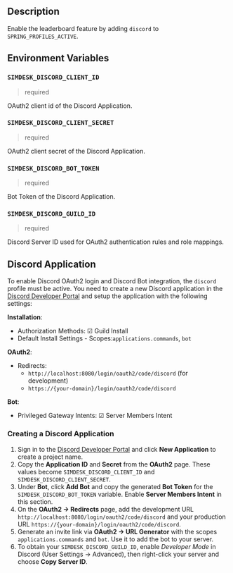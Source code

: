 ## Description

Enable the leaderboard feature by adding `discord` to `SPRING_PROFILES_ACTIVE`.

## Environment Variables

### `SIMDESK_DISCORD_CLIENT_ID`

> required

OAuth2 client id of the Discord Application.

### `SIMDESK_DISCORD_CLIENT_SECRET`

> required

OAuth2 client secret of the Discord Application.

### `SIMDESK_DISCORD_BOT_TOKEN`

> required

Bot Token of the Discord Application.

### `SIMDESK_DISCORD_GUILD_ID`

> required

Discord Server ID used for OAuth2 authentication rules and role mappings.

## Discord Application

To enable Discord OAuth2 login and Discord Bot integration, the `discord` profile must be active.
You need to create a new Discord application in
the [Discord Developer Portal](https://discord.com/developers/applications) and setup the application with the following
settings:

**Installation**:

- Authorization Methods: ☑ Guild Install
- Default Install Settings - Scopes:`applications.commands`, `bot`

**OAuth2**:

- Redirects:
    - `http://localhost:8080/login/oauth2/code/discord` (for development)
    - `https://{your-domain}/login/oauth2/code/discord`

**Bot**:

- Privileged Gateway Intents: ☑ Server Members Intent

### Creating a Discord Application

1. Sign in to the [Discord Developer Portal](https://discord.com/developers/applications) and click **New Application** to create a project name.
2. Copy the **Application ID** and **Secret** from the **OAuth2** page. These values become `SIMDESK_DISCORD_CLIENT_ID` and `SIMDESK_DISCORD_CLIENT_SECRET`.
3. Under **Bot**, click **Add Bot** and copy the generated **Bot Token** for the `SIMDESK_DISCORD_BOT_TOKEN` variable. Enable **Server Members Intent** in this section.
4. On the **OAuth2 → Redirects** page, add the development URL `http://localhost:8080/login/oauth2/code/discord` and your production URL `https://{your-domain}/login/oauth2/code/discord`.
5. Generate an invite link via **OAuth2 → URL Generator** with the scopes `applications.commands` and `bot`. Use it to add the bot to your server.
6. To obtain your `SIMDESK_DISCORD_GUILD_ID`, enable *Developer Mode* in Discord (User Settings → Advanced), then right-click your server and choose **Copy Server ID**.
